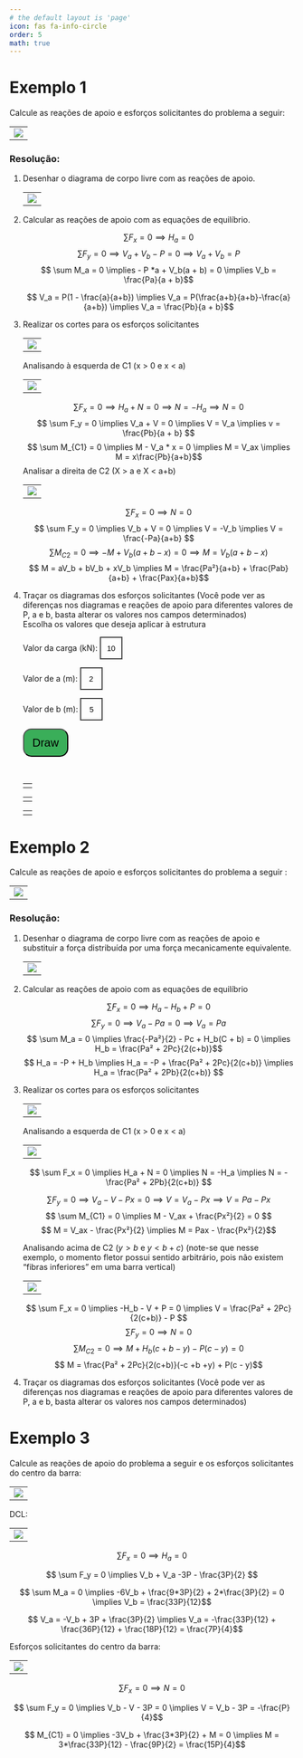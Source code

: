 ```yaml
---
# the default layout is 'page'
icon: fas fa-info-circle
order: 5
math: true
---
```


# Exemplo 1 
Calcule as reações de apoio e esforços solicitantes do problema a seguir:

<table><tr><td style="text-align: center;"><img src="/assets/img/exum.png"></td></tr></table>


### Resolução:

<ol>
  <li>Desenhar o diagrama de corpo livre com as reações de apoio. 
  <table><tr><td style="text-align: center;">
<img src="/assets/img/exumum.png"></td></tr></table>
  </li>
  <li>Calcular as reações de apoio com as equações de equilíbrio.

$$ \sum F_x = 0 \implies H_a = 0$$ 
$$ \sum F_y = 0 \implies V_a + V_b - P = 0 \implies V_a + V_b = P $$ 
$$ \sum M_a = 0 \implies - P *a + V_b(a + b) = 0 \implies V_b = \frac{Pa}{a + b}$$

$$ V_a = P(1 - \frac{a}{a+b}) \implies V_a = P(\frac{a+b}{a+b}-\frac{a}{a+b}) \implies V_a = \frac{Pb}{a + b}$$
  </li>
  
  <li>Realizar os cortes para os esforços solicitantes
    <table><tr><td style="text-align: center;">
<img src="/assets/img/exumdois.png"></td></tr></table>
Analisando à esquerda de C1 (x > 0 e x < a)
    <table><tr><td style="text-align: center;">
<img src="/assets/img/exumtrês.png"></td></tr></table>

$$ \sum F_x = 0 \implies H_a + N = 0 \implies N = - H_a \implies N = 0 $$
$$ \sum F_y = 0 \implies V_a + V = 0 \implies V = V_a \implies v = \frac{Pb}{a + b} $$
$$ \sum M_{C1} = 0 \implies M - V_a * x = 0 \implies M = V_ax \implies M = x\frac{Pb}{a+b}$$
   Analisar a direita de C2 (X > a e X < a+b)
      <table><tr><td style="text-align: center;">
<img src="/assets/img/exumquatro.png"></td></tr></table>

$$ \sum F_x = 0 \implies N = 0 $$
$$ \sum F_y = 0 \implies V_b + V = 0 \implies V = -V_b \implies V = \frac{-Pa}{a+b} $$
$$ \sum M_{C2} = 0 \implies -M + V_b(a + b - x) = 0 \implies M = V_b(a + b - x) $$
$$ M = aV_b + bV_b + xV_b \implies M = \frac{Pa²}{a+b} + \frac{Pab}{a+b} + \frac{Pax}{a+b}$$
  </li>
  
  <li>
  Traçar os diagramas dos esforços solicitantes (Você pode ver as diferenças nos diagramas e reações de apoio para diferentes valores de P, a e b, basta alterar os valores nos campos determinados)
  <style>
  .input-barra {
    width: 40px; /* Altere o valor para ajustar o tamanho da barra */
    height: 40px;
    text-align: center;
    background-color: rgba(255, 255, 255, 0.1);
    border-style: groove;
  }
  .draw-buttom {
    width: 80px; /* Altere o valor para ajustar o tamanho da barra */
    height: 50px;
    text-align: center;
    background-color: rgba(11, 156, 49, 0.8);
    border-style: outset;
    border-radius: 15px;
    font-size: 20px;
  }
  .table {
    max-width: 750px;
    max-height: 500px;
  }
</style>


<script src="https://unpkg.com/mathjs@11.8.0/lib/browser/math.js"></script>
<script src="https://cdn.plot.ly/plotly-1.35.2.min.js"></script>

<body>
  <br>
  <form id="form">
    <label for="eq">Escolha os valores que deseja aplicar à estrutura</label>
    <p>Valor da carga (kN): <input type="text" id="eq" value="10" class="input-barra" /></p>
    <p>Valor de a (m): <input type="text" id="a" value="2" class="input-barra"/></p>
    <p>Valor de b (m): <input type="text" id="b" value="5" class="input-barra"/></p>
    <input type="submit" value="Draw" class="draw-buttom"/>
  </form>
<br>

<table class="table"><tr><td style="text-align: center;">
  <div id="plot-normal1"></div>
</td></tr></table>

<table class="table"><tr><td style="text-align: center;">
  <div id="plot-cortante1"></div>
</td></tr></table>

<table class="table"><tr><td style="text-align: center;">
  <div id="plot-fletor1"></div>
</td></tr></table>


  <script src="/assets/js/graficos.js"></script>
  <script src="/assets/js/grafico_normal_1.js"></script>
  <script src="/assets/js/grafico_cortante_1.js"></script>
  <script src="/assets/js/grafico_fletor_1.js"></script>
</body>
  </li>
</ol>




# Exemplo 2 
Calcule as reações de apoio e esforços solicitantes do problema a seguir :

 <table><tr><td style="text-align: center;"><img src="/assets/img/exdois.png"></td></tr></table>

### Resolução:

<ol>
  <li>Desenhar o diagrama de corpo livre com as reações de apoio e substituir a força distribuída por uma força mecanicamente equivalente.
 <table><tr><td style="text-align: center;"><img src="/assets/img/exdoisum.png"></td></tr></table>

</li>
  <li>Calcular as reações de apoio com as equações de equilíbrio

$$ \sum F_x = 0 \implies H_a - H_b + P = 0 $$
$$ \sum F_y = 0 \implies V_a - Pa = 0 \implies V_a = Pa$$
$$ \sum M_a = 0 \implies \frac{-Pa²}{2} - Pc + H_b(C + b) = 0 \implies H_b = \frac{Pa² + 2Pc}{2(c+b)}$$
$$ H_a = -P + H_b \implies H_a = -P + \frac{Pa² + 2Pc}{2(c+b)} \implies H_a = \frac{Pa² + 2Pb}{2(c+b)} $$
</li>
  <li>Realizar os cortes para os esforços solicitantes
   <table><tr><td style="text-align: center;"><img src="/assets/img/exdoisdois.png"></td></tr></table>
  Analisando a esquerda de C1 (x > 0 e x < a)
     <table><tr><td style="text-align: center;"><img src="/assets/img/exdoistrês.png"></td></tr></table>
    
$$ \sum F_x = 0 \implies H_a + N = 0 \implies N = -H_a \implies N =  -\frac{Pa² + 2Pb}{2(c+b)} $$

$$ \sum F_y = 0 \implies V_a - V - Px = 0 \implies V = V_a - Px \implies V = Pa - Px $$
$$ \sum M_{C1} = 0 \implies M - V_ax + \frac{Px²}{2} = 0 $$
$$ M = V_ax - \frac{Px²}{2} \implies M = Pax - \frac{Px²}{2}$$

Analisando acima de C2 ($y > b$ e $y < b+c$) (note-se que nesse exemplo, o momento fletor possui sentido arbitrário, pois não existem “fibras inferiores” em uma barra vertical)
<table><tr><td style="text-align: center;"><img src="/assets/img/exdoisquatro.png"></td></tr></table>

$$ \sum F_x = 0 \implies -H_b - V + P = 0 \implies V = \frac{Pa² + 2Pc}{2(c+b)} - P $$
$$ \sum F_y = 0 \implies N = 0 $$
$$ \sum M_{C2} = 0 \implies M + H_b(c+b-y) - P (c - y) = 0 $$
$$ M = \frac{Pa² + 2Pc}{2(c+b)}(-c +b +y) + P(c - y)$$
  </li>
  <li> Traçar os diagramas dos esforços solicitantes (Você pode ver as diferenças nos diagramas e reações de apoio para diferentes valores de P, a e b, basta alterar os valores nos campos determinados)

  </li>
</ol>

# Exemplo 3 
Calcule as reações de apoio do problema a seguir e os esforços solicitantes do centro da barra:

<table><tr><td style="text-align: center;"><img src="/assets/img/extrês.png"></td></tr></table>

DCL:

<table><tr><td style="text-align: center;"><img src="/assets/img/extrêsum.png"></td></tr></table>

$$ \sum F_x = 0 \implies H_a = 0 $$

$$ \sum F_y = 0 \implies V_b + V_a -3P - \frac{3P}{2} $$

$$ \sum M_a = 0 \implies -6V_b + \frac{9*3P}{2} + 2*\frac{3P}{2} = 0 \implies V_b = \frac{33P}{12}$$

$$ V_a = -V_b + 3P + \frac{3P}{2} \implies V_a = -\frac{33P}{12} + \frac{36P}{12} + \frac{18P}{12} = \frac{7P}{4}$$

Esforços solicitantes do centro da barra:
<table><tr><td style="text-align: center;"><img src="/assets/img/extrêsdois.png"></td></tr></table>

$$ \sum F_x = 0 \implies N = 0 $$

$$ \sum F_y = 0 \implies V_b - V - 3P = 0 \implies V = V_b - 3P = -\frac{P}{4}$$

$$ M_{C1} = 0 \implies -3V_b + \frac{3*3P}{2} + M = 0 \implies M = 3*\frac{33P}{12} - \frac{9P}{2} = \frac{15P}{4}$$